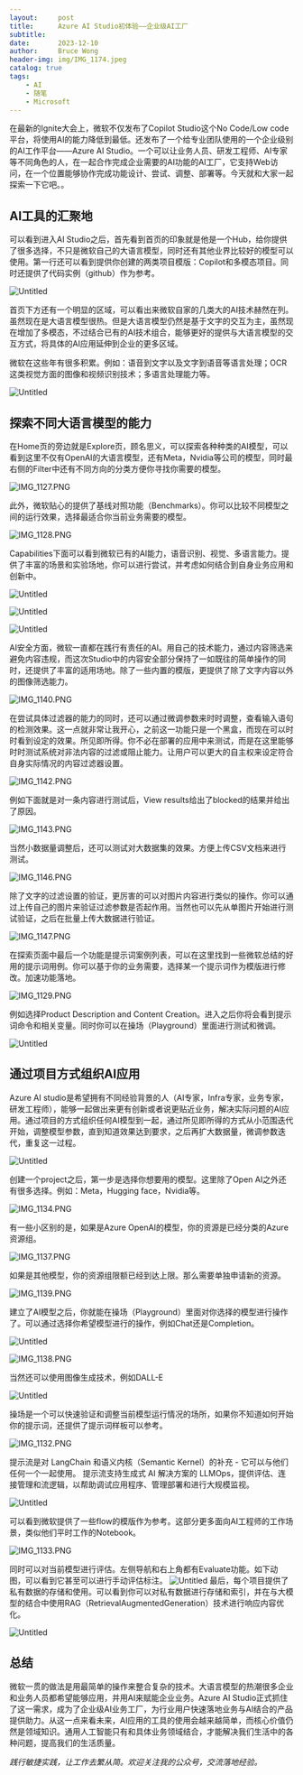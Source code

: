 ```yaml
---
layout:     post
title:      Azure AI Studio初体验——企业级AI工厂
subtitle:
date:       2023-12-10
author:     Bruce Wong
header-img: img/IMG_1174.jpeg
catalog: true
tags:
    - AI
    - 随笔
    - Microsoft
---
```


在最新的Ignite大会上，微软不仅发布了Copilot Studio这个No Code/Low code平台，将使用AI的能力降低到最低。还发布了一个给专业团队使用的一个企业级别的AI工作平台——Azure AI Studio。一个可以让业务人员、研发工程师、AI专家等不同角色的人，在一起合作完成企业需要的AI功能的AI工厂，它支持Web访问，在一个位置能够协作完成功能设计、尝试、调整、部署等。今天就和大家一起探索一下它吧。。

## AI工具的汇聚地

可以看到进入AI Studio之后，首先看到首页的印象就是他是一个Hub，给你提供了很多选择，不只是微软自己的大语言模型，同时还有其他业界比较好的模型可以使用。第一行还可以看到提供你创建的两类项目模版：Copilot和多模态项目。同时还提供了代码实例（github）作为参考。

![Untitled](/img/AI/azure_ai_studio/Untitled.png)

首页下方还有一个明显的区域，可以看出来微软自家的几类大的AI技术赫然在列。虽然现在是大语言模型很热。但是大语言模型仍然是基于文字的交互为主，虽然现在增加了多模态，不过结合已有的AI技术组合，能够更好的提供与大语言模型的交互方式，将具体的AI应用延伸到企业的更多区域。

微软在这些年有很多积累。例如：语音到文字以及文字到语音等语言处理；OCR这类视觉方面的图像和视频识别技术；多语言处理能力等。

![Untitled](/img/AI/azure_ai_studio/Untitled%201.png)

## 探索不同大语言模型的能力

在Home页的旁边就是Explore页，顾名思义，可以探索各种种类的AI模型，可以看到这里不仅有OpenAI的大语言模型，还有Meta，Nvidia等公司的模型，同时最右侧的Filter中还有不同方向的分类方便你寻找你需要的模型。

![IMG_1127.PNG](/img/AI/azure_ai_studio/IMG_1127.png)

此外，微软贴心的提供了基线对照功能（Benchmarks）。你可以比较不同模型之间的运行效果，选择最适合你当前业务需要的模型。

![IMG_1128.PNG](/img/AI/azure_ai_studio/IMG_1128.png)

Capabilities下面可以看到微软已有的AI能力，语音识别、视觉、多语言能力。提供了丰富的场景和实验场地，你可以进行尝试，并考虑如何结合到自身业务应用和创新中。

![Untitled](/img/AI/azure_ai_studio/Untitled%202.png)

![Untitled](/img/AI/azure_ai_studio/Untitled%203.png)

![Untitled](/img/AI/azure_ai_studio/Untitled%204.png)

AI安全方面，微软一直都在践行有责任的AI。用自己的技术能力，通过内容筛选来避免内容违规，而这次Studio中的内容安全部分保持了一如既往的简单操作的同时，还提供了丰富的适用场地。除了一些内置的模版，更提供了除了文字内容以外的图像筛选能力。

![IMG_1140.PNG](/img/AI/azure_ai_studio/IMG_1140.png)

在尝试具体过滤器的能力的同时，还可以通过微调参数来时时调整，查看输入语句的检测效果。这一点就非常让我开心，之前这一功能只是一个黑盒，而现在可以时时看到设定的效果。所见即所得。你不必在部署的应用中来测试，而是在这里能够时时测试系统对非法内容的过滤或阻止能力。让用户可以更大的自主权来设定符合自身实际情况的内容过滤器设置。

![IMG_1142.PNG](/img/AI/azure_ai_studio/IMG_1142.png)

例如下面就是对一条内容进行测试后，View results给出了blocked的结果并给出了原因。

![IMG_1143.PNG](/img/AI/azure_ai_studio/IMG_1143.png)

当然小数据量调整后，还可以测试对大数据集的效果。方便上传CSV文档来进行测试。

![IMG_1146.PNG](/img/AI/azure_ai_studio/IMG_1146.png)

除了文字的过滤设置的验证，更厉害的可以对图片内容进行类似的操作。你可以通过上传自己的图片来验证过滤参数是否起作用。当然也可以先从单图片开始进行测试验证，之后在批量上传大数据进行验证。

![IMG_1147.PNG](/img/AI/azure_ai_studio/IMG_1147.png)

在探索页面中最后一个功能是提示词案例列表，可以在这里找到一些微软总结的好用的提示词用例。你可以基于你的业务需要，选择某一个提示词作为模版进行修改。加速功能落地。

![IMG_1129.PNG](/img/AI/azure_ai_studio/IMG_1129.png)

例如选择Product Description and Content Creation。进入之后你将会看到提示词命令和相关变量。同时你可以在操场（Playground）里面进行测试和微调。

![Untitled](/img/AI/azure_ai_studio/Untitled%205.png)

## 通过项目方式组织AI应用

Azure AI studio是希望拥有不同经验背景的人（AI专家，Infra专家，业务专家，研发工程师），能够一起做出来更有创新或者说更贴近业务，解决实际问题的AI应用。通过项目的方式组织任何AI模型到一起，通过所见即所得的方式从小范围迭代开始，调整模型参数，直到知道效果达到要求，之后再扩大数据量，微调参数迭代，重复这一过程。

![Untitled](/img/AI/azure_ai_studio/Untitled%206.png)

创建一个project之后，第一步是选择你想要用的模型。这里除了Open AI之外还有很多选择。例如：Meta，Hugging face，Nvidia等。

![IMG_1134.PNG](/img/AI/azure_ai_studio/IMG_1134.png)

有一些小区别的是，如果是Azure OpenAI的模型，你的资源是已经分类的Azure资源组。

![IMG_1137.PNG](/img/AI/azure_ai_studio/IMG_1137.png)

如果是其他模型，你的资源组限额已经到达上限。那么需要单独申请新的资源。

![IMG_1139.PNG](/img/AI/azure_ai_studio/IMG_1139.png)

建立了AI模型之后，你就能在操场（Playground）里面对你选择的模型进行操作了。可以通过选择你希望模型进行的操作，例如Chat还是Completion。

![Untitled](/img/AI/azure_ai_studio/Untitled.jpeg)

![IMG_1138.PNG](/img/AI/azure_ai_studio/IMG_1138.png)

当然还可以使用图像生成技术，例如DALL-E

![Untitled](/img/AI/azure_ai_studio/Untitled%201.jpeg)

操场是一个可以快速验证和调整当前模型运行情况的场所，如果你不知道如何开始你的提示词，还提供了提示词样板可以参考。

![IMG_1132.PNG](/img/AI/azure_ai_studio/IMG_1132.png)

提示流是对 LangChain 和语义内核（Semantic Kernel）的补充 - 它可以与他们任何一个一起使用。 提示流支持生成式 AI 解决方案的 LLMOps，提供评估、连接管理和流逻辑，以帮助调试应用程序、管理部署和进行大规模监视。

![Untitled](/img/AI/azure_ai_studio/Untitled%207.png)

可以看到微软提供了一些flow的模版作为参考。这部分更多面向AI工程师的工作场景，类似他们平时工作的Notebook。

![IMG_1133.PNG](/img/AI/azure_ai_studio/IMG_1133.png)

同时可以对当前模型进行评估。左侧导航和右上角都有Evaluate功能。如下动图，可以看到它甚至可以进行手动评估标注。
![Untitled](/img/AI/azure_ai_studio/ai-evaluation.gif)
最后，每个项目提供了私有数据的存储和使用。可以看到你可以对私有数据进行存储和索引，并在与大模型的结合中使用RAG（RetrievalAugmentedGeneration）技术进行响应内容优化。

![Untitled](/img/AI/azure_ai_studio/Untitled%208.png)

## 总结

微软一贯的做法是用最简单的操作来整合复杂的技术。大语言模型的热潮很多企业和业务人员都希望能够应用，并用AI来赋能企业业务。Azure AI Studio正式抓住了这一需求，成为了企业级AI业务工厂，为行业用户快速落地业务与AI结合的产品提供助力。从这一点来看未来，AI应用的工具的使用会越来越简单，而核心价值仍然是领域知识。通用人工智能只有和具体业务领域结合，才能解决我们生活中的各种问题，提高我们的生活质量。

*践行敏捷实践，让工作去繁从简。欢迎关注我的公众号，交流落地经验。*